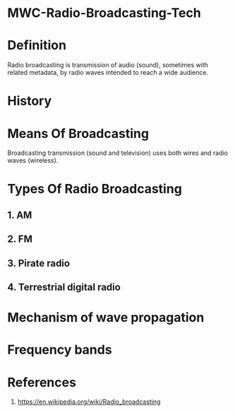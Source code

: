 # MWC-Radio-Broadcasting-Tech

# Definition
Radio broadcasting is transmission of audio (sound), sometimes with related metadata, by radio waves intended to reach a wide audience.

# History

# Means Of Broadcasting
Broadcasting transmission (sound and television) uses both wires and radio waves (wireless).

# Types Of Radio Broadcasting
## 1. AM

## 2. FM

## 3. Pirate radio

## 4. Terrestrial digital radio

# Mechanism of wave propagation

# Frequency bands

# References
1. https://en.wikipedia.org/wiki/Radio_broadcasting

